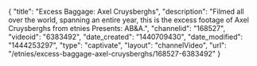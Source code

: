 {
    "title": "Excess Baggage: Axel Cruysberghs",
    "description": "Filmed all over the world, spanning an entire year, this is the excess footage of Axel Cruysberghs from etnies Presents: AB&A.",
    "channelid": "168527",
    "videoid": "6383492",
    "date_created": "1440709430",
    "date_modified": "1444253297",
    "type": "captivate",
    "layout": "channelVideo",
    "url": "\/etnies\/excess-baggage-axel-cruysberghs\/168527-6383492"
}